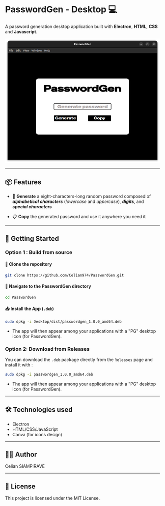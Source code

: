 # PasswordGen - Desktop 💻

A password generation desktop application built with **Electron**, **HTML**, **CSS** and **Javascript**.

![screenshot](./Desktop/assets/screenshot.png)

- - -

## 📦 Features

- 🔄 **Generate** a eight-characters-long random password composed of ***alphabetical characters*** (*lowercase* and *uppercase*), ***digits***, and ***special characters***

- 📋 **Copy** the generated password and use it anywhere you need it

- - -

## 🚀 Getting Started

### Option 1 : Build from source

#### 📁 Clone the repository

```bash
git clone https://github.com/Celian974/PasswordGen.git
```
#### 📁 Navigate to the PasswordGen directory

```bash
cd PasswordGen
```

#### 📥 Install the App (`.deb`)

```bash
sudo dpkg -i Desktop/dist/passwordgen_1.0.0_amd64.deb
```

- The app will then appear among your applications with a "PG" desktop icon (for PasswordGen).

### Option 2: Download from Releases

You can download the `.deb` package directly from the `Releases` page and install it with :

```bash
sudo dpkg -i passwordgen_1.0.0_amd64.deb
```
- The app will then appear among your applications with a "PG" desktop icon (for PasswordGen).

---
## 🛠️ Technologies used

- Electron
- HTML/CSS/JavaScript
- Canva (for icons design)
---
## 🧑‍💻 Author

Celian SIAMPIRAVE

---
## 📝 License
This project is licensed under the MIT License.